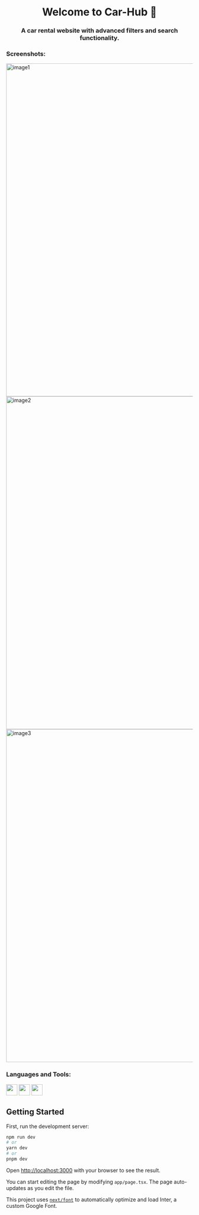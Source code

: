 <h1 align="center">Welcome to Car-Hub 👋</h1>
<h3 align="center">A car rental website with advanced filters and search functionality.</h3>

<h3 align="left">Screenshots:</h3>
<img src="https://drive.google.com/uc?id=1JlP7sVUb2GkNS1HqCHdCJLQxCNxyeZC4" alt="image1" width="900"> 
<img src="https://drive.google.com/uc?id=1bWspRnPfsQkFTSkkidDAltaMjhvk2_KT" alt="image2" width="900"> 
<img src="https://drive.google.com/uc?id=1cdM9xWs5sayV81SBlyxYvSQc2qW6-FF6" alt="image3" width="900"> 

<h3 align="left">Languages and Tools:</h3>
<p align="left"> 
   <img src="https://img.shields.io/badge/-Next.js-000000?logo=next.js&logoColor=white&labelColor=#000000" height="30" />
   <img src="https://img.shields.io/badge/-TypeScript-007ACC?logo=typescript&logoColor=black&labelColor=#007ACC" height="30" />
   <img src="https://img.shields.io/badge/-Tailwind_CSS-38B2AC?logo=tailwind-css&logoColor=black&labelColor=#38B2AC" height="30" />
</p>

## Getting Started

First, run the development server:

```bash
npm run dev
# or
yarn dev
# or
pnpm dev
```

Open [http://localhost:3000](http://localhost:3000) with your browser to see the result.

You can start editing the page by modifying `app/page.tsx`. The page auto-updates as you edit the file.

This project uses [`next/font`](https://nextjs.org/docs/basic-features/font-optimization) to automatically optimize and load Inter, a custom Google Font.
